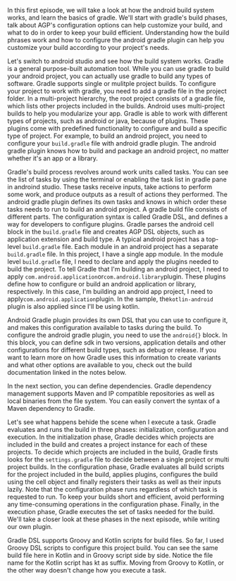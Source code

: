 In this first episode, we will take a look at how the android build system works, and learn the basics of gradle. We'll start with gradle's build phases, talk about AGP's configuration options can help customize your build, and what to do in order to keep your build efficient. Understanding how the build phrases work and how to configure the android gradle plugin can help you customize your build according to your project's needs.

Let's switch to android studio and see how the build system works. Gradle is a general purpose-built automation tool. While you can use gradle to build your android project, you can actually use gradle to build any types of software. Gradle supports single or mulitple project builds. To configure your project to work with gradle, you need to add a gradle file in the project folder. In a multi-project hierarchy, the root project consists of a gradle file, which lists other projects included in the builds. Android uses multi-project builds to help you modularize your app. Gradle is able to work with different types of projects, such as android or java, because of plugins. These plugins come with predefined functionality to configure and build a specific type of project. For example, to build an android project, you need to configure your `build.gradle` file with android gradle plugin. The android gradle plugin knows how to build and package an android project, no matter whether it's an app or a library.


Gradle's build process revolves around work units called tasks. You can see the list of tasks by using the terminal or enabling the task list in gradle pane in androind studio. These tasks receive inputs, take actions to perform some work, and produce outputs as a result of actions they performed. The android gradle plugin defines its own tasks and knows in which order these tasks needs to run to build an android project. A gradle build file consists of different parts. The configuration syntax is called Gradle DSL, and defines a way for developers to configure plugins. Gradle parses the android cell block in the `build.gradle` file and creates AGP DSL objects, such as application extension and build type. A typical android project has a top-level `build.gradle` file. Each module in an android project has a separate `build.gradle` file. In this project, I have a single app module. In the module level `build.gradle` file, I need to declare and apply the plugins needed to build the project. To tell Gradle that I'm building an android project, I need to apply `com.android.application`or`com.android.library`plugin. These plugins define how to configure or build an android application or library, respectively. In this case, I'm building an android app project, I need to apply`com.android.application`plugin. In the sample, the`kotlin-android` plugin is also applied since I'll be using kotlin.


Android Gradle plugin provides its own DSL that you can use to configure it, and makes this configuration available to tasks during the build. To configure the android gradle plugin, you need to use the `android{}` block. In this block, you can define sdk in two versions, application details and other configurations for different build types, such as debug or release. If you want to learn more on how Gradle uses this information to create variants and what other options are available to you, check out the build documentation linked in the notes below. 


In the next section, you can define dependencies. Gradle dependency management supports Maven and IP compatible repositories as well as local binaries from the file system. You can easily convert the syntax of a Maven dependency to Gradle. 


Let's see what happens behide the scene when I execute a task. Gradle evaluates and runs the build in three phases: initialization, configuration and execution. In the initialization phase, Gradle decides which projects are included in the build and creates a project instance for each of these projects. To decide which projects are included in the build, Gradle firsts looks for the `settings.gradle` file to decide between a single project or multi project builds. In the configuration phase, Gradle evaluates all build scripts for the project included in the build, applies plugins, configures the build using the cell object and finally registers their tasks as well as their inputs lazily. Note that the configuration phase runs regardless of which task is requested to run. To keep your builds short and efficient, avoid performing any time-consuming operations in the configuration phase. Finally, in the execution phase, Gradle executes the set of tasks needed for the build. We'll take a closer look at these phases in the next episode, while writing our own plugin.


Gradle DSL supports Groovy and Kotlin scripts for build files. So far, I used Groovy DSL scripts to configure this project build. You can see the same build file here in Kotlin and in Groovy script side by side. Notice the file name for the Kotlin script has kt as suffix. Moving from Groovy to Kotlin, or the other way doesn't change how you execute a task.
